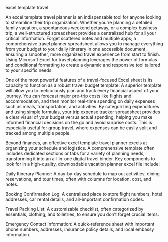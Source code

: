 excel template travel


An excel template travel planner is an indispensable tool for anyone looking to streamline their trip organization. Whether you're planning a detailed family vacation, a spontaneous weekend getaway, or a complex business trip, a well-structured spreadsheet provides a centralized hub for all your critical information. Forget scattered notes and multiple apps; a comprehensive travel planner spreadsheet allows you to manage everything from your budget to your daily itinerary in one accessible document, ensuring a smoother, more organized travel experience from start to finish. Using Microsoft Excel for travel planning leverages the power of formulas and conditional formatting to create a dynamic and responsive tool tailored to your specific needs.



One of the most powerful features of a travel-focused Excel sheet is its capacity to function as a robust travel budget template. A superior template will allow you to meticulously plan and track every financial aspect of your journey. You can forecast major pre-trip costs like flights and accommodation, and then monitor real-time spending on daily expenses such as meals, transportation, and activities. By categorizing expenditures and using simple formulas, your trip expense tracker spreadsheet provides a clear visual of your budget versus actual spending, helping you make informed financial decisions on the go and avoid surprise costs. This is especially useful for group travel, where expenses can be easily split and tracked among multiple people.



Beyond finances, an effective excel template travel planner excels at organizing your schedule and logistics. A comprehensive template often includes dedicated sections or tabs for a variety of planning needs, transforming it into an all-in-one digital travel binder. Key components to look for in a high-quality, downloadable vacation planner excel file include:





Daily Itinerary Planner: A day-by-day schedule to map out activities, dining reservations, and tour times, often with columns for location, cost, and notes.


Booking Confirmation Log: A centralized place to store flight numbers, hotel addresses, car rental details, and all-important confirmation codes.


Travel Packing List: A customizable checklist, often categorized by essentials, clothing, and toiletries, to ensure you don’t forget crucial items.


Emergency Contact Information: A quick-reference sheet with important phone numbers, addresses, insurance policy details, and local embassy information.


